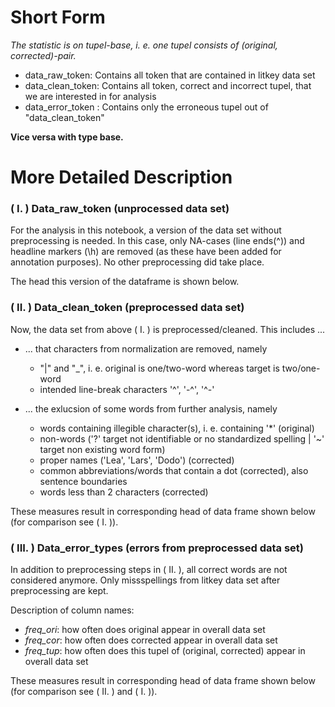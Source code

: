 # Short Form
_The statistic is on tupel-base, i. e. one tupel consists of (original, corrected)-pair._
- data_raw_token: Contains all token that are contained in litkey data set
- data_clean_token: Contains all token, correct and incorrect tupel, that we are interested in for analysis
- data_error_token : Contains only the erroneous tupel out of "data_clean_token"

**Vice versa with type base.**

# More Detailed Description

### ( I. ) Data_raw_token (unprocessed data set)
For the analysis in this notebook, a version of the data set without preprocessing is needed. In this case, only NA-cases (line ends(^)) and headline markers (\h) are removed (as these have been added for annotation purposes). No other preprocessing did take place.

The head this version of the dataframe is shown below.


### ( II. ) Data_clean_token (preprocessed data set)
Now, the data set from above ( I. ) is preprocessed/cleaned. This includes ...
- ... that characters from normalization are removed, namely
    - "|" and "_", i. e. original is one/two-word whereas target is two/one-word
    - intended line-break characters '^', '-^', '^-'

- ... the exlucsion of some words from further analysis, namely
    - words containing illegible character(s), i. e. containing '*' (original)
    - non-words ('?' target not identifiable or no standardized spelling | '~' target non existing word form)
    - proper names ('Lea', 'Lars', 'Dodo') (corrected)
    - common abbreviations/words that contain a dot (corrected), also sentence boundaries
    - words less than 2 characters (corrected)

These measures result in corresponding head of data frame shown below (for comparison see ( I. )).

### ( III. ) Data_error_types (errors from preprocessed data set)
In addition to preprocessing steps in ( II. ), all correct words are not considered anymore. Only missspellings from litkey data set after preprocessing are kept.

Description of column names:
- *freq_ori*: how often does original appear in overall data set <br>
- *freq_cor*: how often does corrected appear in overall data set <br>
- *freq_tup*: how often does this tupel of (original, corrected) appear in overall data set

These measures result in corresponding head of data frame shown below (for comparison see ( II. ) and ( I. )).
